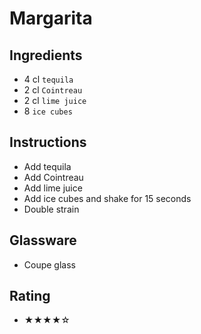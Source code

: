 # Margarita

## Ingredients
- 4 cl `tequila`
- 2 cl `Cointreau`
- 2 cl `lime juice`
- 8 `ice cubes`

## Instructions
- Add tequila
- Add Cointreau
- Add lime juice
- Add ice cubes and shake for 15 seconds
- Double strain

## Glassware
- Coupe glass

## Rating
- ★★★★☆